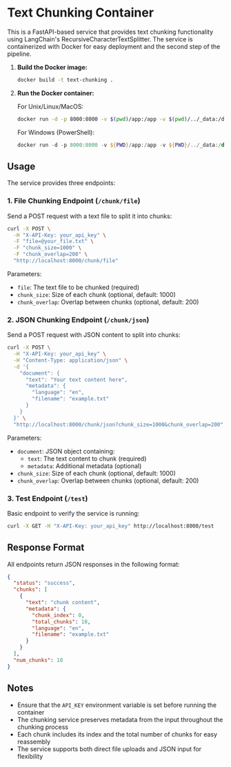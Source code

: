 # Text Chunking Container

This is a FastAPI-based service that provides text chunking functionality using LangChain's RecursiveCharacterTextSplitter. The service is containerized with Docker for easy deployment and the second step of the pipeline.

1. **Build the Docker image:**
   ```bash
   docker build -t text-chunking .
   ```

2. **Run the Docker container:**
   
   For Unix/Linux/MacOS:
   ```bash
   docker run -d -p 8000:8000 -v $(pwd)/app:/app -v $(pwd)/../_data:/data text-chunking
   ```

   For Windows (PowerShell):
   ```powershell
   docker run -d -p 8000:8000 -v ${PWD}/app:/app -v ${PWD}/../_data:/data text-chunking
   ```

## Usage

The service provides three endpoints:

### 1. File Chunking Endpoint (`/chunk/file`)

Send a POST request with a text file to split it into chunks:

```bash
curl -X POST \
  -H "X-API-Key: your_api_key" \
  -F "file=@your_file.txt" \
  -F "chunk_size=1000" \
  -F "chunk_overlap=200" \
  "http://localhost:8000/chunk/file"
```

Parameters:
- `file`: The text file to be chunked (required)
- `chunk_size`: Size of each chunk (optional, default: 1000)
- `chunk_overlap`: Overlap between chunks (optional, default: 200)

### 2. JSON Chunking Endpoint (`/chunk/json`)

Send a POST request with JSON content to split into chunks:

```bash
curl -X POST \
  -H "X-API-Key: your_api_key" \
  -H "Content-Type: application/json" \
  -d '{
    "document": {
      "text": "Your text content here",
      "metadata": {
        "language": "en",
        "filename": "example.txt"
      }
    }
  }' \
  "http://localhost:8000/chunk/json?chunk_size=1000&chunk_overlap=200"
```

Parameters:
- `document`: JSON object containing:
  - `text`: The text content to chunk (required)
  - `metadata`: Additional metadata (optional)
- `chunk_size`: Size of each chunk (optional, default: 1000)
- `chunk_overlap`: Overlap between chunks (optional, default: 200)

### 3. Test Endpoint (`/test`)

Basic endpoint to verify the service is running:

```bash
curl -X GET -H "X-API-Key: your_api_key" http://localhost:8000/test
```

## Response Format

All endpoints return JSON responses in the following format:

```json
{
  "status": "success",
  "chunks": [
    {
      "text": "chunk content",
      "metadata": {
        "chunk_index": 0,
        "total_chunks": 10,
        "language": "en",
        "filename": "example.txt"
      }
    }
  ],
  "num_chunks": 10
}
```

## Notes

- Ensure that the `API_KEY` environment variable is set before running the container
- The chunking service preserves metadata from the input throughout the chunking process
- Each chunk includes its index and the total number of chunks for easy reassembly
- The service supports both direct file uploads and JSON input for flexibility